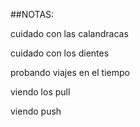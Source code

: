 ##NOTAS:

cuidado con las calandracas 

cuidado con los dientes

probando viajes en el tiempo

viendo los pull

viendo push
